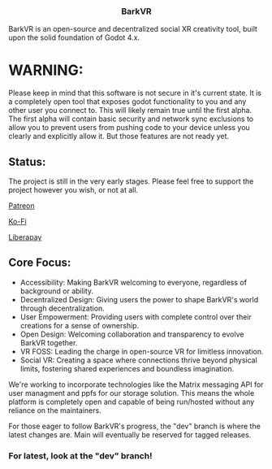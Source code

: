 <div align="center">
  <h3><strong>BarkVR</strong></h3>
</div>

BarkVR is an open-source and decentralized social XR creativity tool, built upon the solid foundation of Godot 4.x.

# WARNING:

Please keep in mind that this software is not secure in it's current state. It is a completely open tool that exposes
godot functionality to you and any other user you connect to. This will likely remain true until the first alpha. The
first alpha will contain basic security and network sync exclusions to allow you to prevent users from pushing code
to your device unless you clearly and explicitly allow it. But those features are not ready yet.

## Status:
The project is still in the very early stages. Please feel free to support the project however you wish, or not at all.

[Patreon](https://www.patreon.com/pupperdev)

[Ko-Fi](https://ko-fi.com/zodiepupper)

[Liberapay](https://liberapay.com/zodiepupper)

## Core Focus:
- Accessibility: Making BarkVR welcoming to everyone, regardless of background or ability.
- Decentralized Design: Giving users the power to shape BarkVR's world through decentralization.
- User Empowerment: Providing users with complete control over their creations for a sense of ownership.
- Open Design: Welcoming collaboration and transparency to evolve BarkVR together.
- VR FOSS: Leading the charge in open-source VR for limitless innovation.
- Social VR: Creating a space where connections thrive beyond physical limits, fostering shared experiences and boundless imagination.

We're working to incorporate technologies like the Matrix messaging API for user managment and ppfs for our storage solution.
This means the whole platform is completely open and capable of being run/hosted without any reliance on the maintainers.

For those eager to follow BarkVR's progress, the "dev" branch is where the latest changes are. Main will eventually be reserved for tagged releases.

### For latest, look at the "dev" branch!
